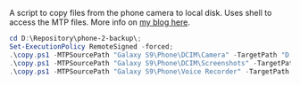 A script to copy files from the phone camera to local disk. Uses shell to access the MTP files.
More info on [my blog here](https://plusontech.com/2019/01/05/weekend-powershell-script-copy-files-from-phone-camera-by-month/).
```PowerShell
cd D:\Repository\phone-2-backup\;
Set-ExecutionPolicy RemoteSigned -forced;
.\copy.ps1 -MTPSourcePath "Galaxy S9\Phone\DCIM\Camera" -TargetPath "D:\Backup\Telefon\Camera";
.\copy.ps1 -MTPSourcePath "Galaxy S9\Phone\DCIM\Screenshots" -TargetPath "D:\Backup\Telefon\Screenshots";
.\copy.ps1 -MTPSourcePath "Galaxy S9\Phone\Voice Recorder" -TargetPath "D:\Backup\Telefon\Voice Recorder"
```
